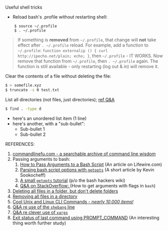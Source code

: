 Useful shell tricks

- Reload bash's .profile without restarting shell:


```
    $ source ~/.profile
    $ . ~/.profile
```

>  If something is **removed** from `~/.profile`, that change will **not** take effect after `. ~/.profile` reload. For example, add a function to `~/.profile`: `function externalip () { curl http://ipecho.net/plain; echo; }`, then `~/.profile` - IT WORKS. Now remove that function from `~/.profile`, then `. ~/.profile` again. The function is still available - only restarting (log out & in) will remove it. 

Clear the contents of a file without deleting the file:

```bash
$ > somefile.xyz
$ truncate -s 0 test.txt
```

List all directories (not files, just directories); [ref Q&A](https://unix.stackexchange.com/questions/518777/shell-script-to-test-ls-output-for-directories) 

```bash
$ find . -type d
```



- here's an unordered list item (1 line)
- here's another, with a "sub-bullet":
  - Sub-bullet 1 
  - Sub-bullet 2









REFERENCES:

1. [commandlinefu.com - a searchable archive of command line wisdom](https://www.commandlinefu.com/commands/browse) 
2. Passing arguments to bash:
   1. [How to Pass Arguments to a Bash Script](https://www.lifewire.com/pass-arguments-to-bash-script-2200571) (An article on Lifewire.com) 
   2. [Parsing bash script options with `getopts`](https://sookocheff.com/post/bash/parsing-bash-script-arguments-with-shopts/) (A short article by Kevin Sookocheff) 
   3. [A small `getopts` tutorial](https://wiki.bash-hackers.org/howto/getopts_tutorial) (p/o the bash hackers wiki) 
   4. [Q&A on StackOverflow: ](https://stackoverflow.com/questions/7069682/how-to-get-arguments-with-flags-in-bash) (How to get arguments with flags in `bash`)
3. [Deleting all files in a folder, but don't delete folders](https://superuser.com/questions/52520/delete-all-files-in-a-folder-without-deleting-directories-os-x) 
4. [Removing all files in a directory](https://unix.stackexchange.com/questions/12593/how-to-remove-all-the-files-in-a-directory) 
5. [Cool Unix and Linux CLI Commands - *nearly 10,000 items!*](https://www.scribd.com/doc/232825009/Cool-Unix-CLI) 
6. [Q&A re use of the `shebang` line](https://unix.stackexchange.com/questions/517370/shebang-or-not-shebang) 
7. [Q&A re clever use of `xargs` ](https://unix.stackexchange.com/questions/518186/usage-of-touch-with-pipeline)  
8. [Exit status of last command using PROMPT_COMMAND](https://unix.stackexchange.com/questions/519680/exit-status-of-last-command-using-prompt-command) (An interesting thing worth further study)